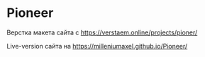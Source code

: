 # Pioneer
Верстка макета сайта с https://verstaem.online/projects/pioner/

Live-version сайта на https://milleniumaxel.github.io/Pioneer/
